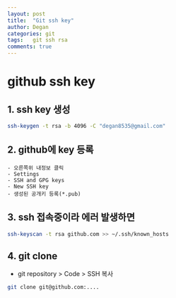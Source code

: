 ```yaml
---
layout: post
title:  "Git ssh key"
author: Degan
categories: git 
tags:	git ssh rsa
comments: true
---
```


# github ssh key

## 1. ssh key 생성

```bash
ssh-keygen -t rsa -b 4096 -C "degan8535@gmail.com"
```

## 2. github에 key 등록
    - 오른쪽위 내정보 클릭
    - Settings
    - SSH and GPG keys
    - New SSH key 
    - 생성된 공개키 등록(*.pub)

## 3. ssh 접속중이라 에러 발생하면

```bash
ssh-keyscan -t rsa github.com >> ~/.ssh/known_hosts
```

## 4. git clone
- git repository > Code > SSH 복사

```bash
git clone git@github.com:....
```


